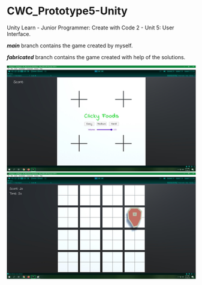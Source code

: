 # CWC_Prototype5-Unity
Unity Learn - Junior Programmer: Create with Code 2 - Unit 5: User Interface.

***main*** branch contains the game created by myself.

***fabricated*** branch contains the game created with help of the solutions.

![screenshot 1](1.jpg)
![screenshot 2](2.jpg)
